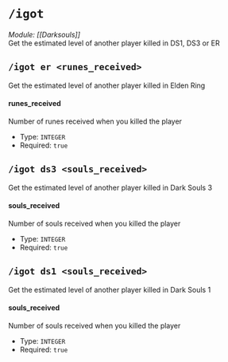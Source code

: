 # `/igot`
*Module: [[Darksouls]]*<br>
Get the estimated level of another player killed in DS1, DS3 or ER
## `/igot er <runes_received>`
Get the estimated level of another player killed in Elden Ring
#### runes_received
Number of runes received when you killed the player
- Type: `INTEGER`
- Required: `true`
## `/igot ds3 <souls_received>`
Get the estimated level of another player killed in Dark Souls 3
#### souls_received
Number of souls received when you killed the player
- Type: `INTEGER`
- Required: `true`
## `/igot ds1 <souls_received>`
Get the estimated level of another player killed in Dark Souls 1
#### souls_received
Number of souls received when you killed the player
- Type: `INTEGER`
- Required: `true`